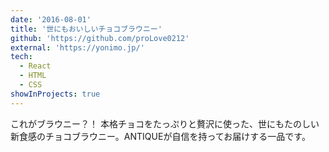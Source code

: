 ```yaml
---
date: '2016-08-01'
title: '世にもおいしいチョコブラウニー'
github: 'https://github.com/proLove0212'
external: 'https://yonimo.jp/'
tech:
  - React
  - HTML
  - CSS
showInProjects: true
---
```


これがブラウニー？！ 本格チョコをたっぷりと贅沢に使った、世にもたのしい新食感のチョコブラウニー。ANTIQUEが自信を持ってお届けする一品です。
